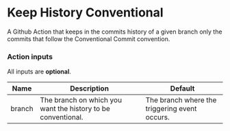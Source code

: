 # Keep History Conventional
A Github Action that keeps in the commits history of a given branch only the commits that follow the Conventional Commit convention.

### Action inputs

All inputs are **optional**.

| Name | Description | Default |
| --- | --- | --- |
| branch | The branch on which you want the history to be conventional. | The branch where the triggering event occurs. |





[1]: https://www.conventionalcommits.org/
